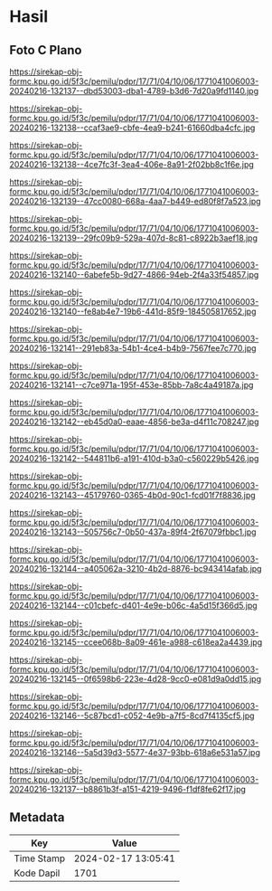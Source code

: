 # Hasil

## Foto C Plano

https://sirekap-obj-formc.kpu.go.id/5f3c/pemilu/pdpr/17/71/04/10/06/1771041006003-20240216-132137--dbd53003-dba1-4789-b3d6-7d20a9fd1140.jpg

https://sirekap-obj-formc.kpu.go.id/5f3c/pemilu/pdpr/17/71/04/10/06/1771041006003-20240216-132138--ccaf3ae9-cbfe-4ea9-b241-61660dba4cfc.jpg

https://sirekap-obj-formc.kpu.go.id/5f3c/pemilu/pdpr/17/71/04/10/06/1771041006003-20240216-132138--4ce7fc3f-3ea4-406e-8a91-2f02bb8c1f6e.jpg

https://sirekap-obj-formc.kpu.go.id/5f3c/pemilu/pdpr/17/71/04/10/06/1771041006003-20240216-132139--47cc0080-668a-4aa7-b449-ed80f8f7a523.jpg

https://sirekap-obj-formc.kpu.go.id/5f3c/pemilu/pdpr/17/71/04/10/06/1771041006003-20240216-132139--29fc09b9-529a-407d-8c81-c8922b3aef18.jpg

https://sirekap-obj-formc.kpu.go.id/5f3c/pemilu/pdpr/17/71/04/10/06/1771041006003-20240216-132140--6abefe5b-9d27-4866-94eb-2f4a33f54857.jpg

https://sirekap-obj-formc.kpu.go.id/5f3c/pemilu/pdpr/17/71/04/10/06/1771041006003-20240216-132140--fe8ab4e7-19b6-441d-85f9-184505817652.jpg

https://sirekap-obj-formc.kpu.go.id/5f3c/pemilu/pdpr/17/71/04/10/06/1771041006003-20240216-132141--291eb83a-54b1-4ce4-b4b9-7567fee7c770.jpg

https://sirekap-obj-formc.kpu.go.id/5f3c/pemilu/pdpr/17/71/04/10/06/1771041006003-20240216-132141--c7ce971a-195f-453e-85bb-7a8c4a49187a.jpg

https://sirekap-obj-formc.kpu.go.id/5f3c/pemilu/pdpr/17/71/04/10/06/1771041006003-20240216-132142--eb45d0a0-eaae-4856-be3a-d4f11c708247.jpg

https://sirekap-obj-formc.kpu.go.id/5f3c/pemilu/pdpr/17/71/04/10/06/1771041006003-20240216-132142--544811b6-a191-410d-b3a0-c560229b5426.jpg

https://sirekap-obj-formc.kpu.go.id/5f3c/pemilu/pdpr/17/71/04/10/06/1771041006003-20240216-132143--45179760-0365-4b0d-90c1-fcd01f7f8836.jpg

https://sirekap-obj-formc.kpu.go.id/5f3c/pemilu/pdpr/17/71/04/10/06/1771041006003-20240216-132143--505756c7-0b50-437a-89f4-2f67079fbbc1.jpg

https://sirekap-obj-formc.kpu.go.id/5f3c/pemilu/pdpr/17/71/04/10/06/1771041006003-20240216-132144--a405062a-3210-4b2d-8876-bc943414afab.jpg

https://sirekap-obj-formc.kpu.go.id/5f3c/pemilu/pdpr/17/71/04/10/06/1771041006003-20240216-132144--c01cbefc-d401-4e9e-b06c-4a5d15f366d5.jpg

https://sirekap-obj-formc.kpu.go.id/5f3c/pemilu/pdpr/17/71/04/10/06/1771041006003-20240216-132145--ccee068b-8a09-461e-a988-c618ea2a4439.jpg

https://sirekap-obj-formc.kpu.go.id/5f3c/pemilu/pdpr/17/71/04/10/06/1771041006003-20240216-132145--0f6598b6-223e-4d28-9cc0-e081d9a0dd15.jpg

https://sirekap-obj-formc.kpu.go.id/5f3c/pemilu/pdpr/17/71/04/10/06/1771041006003-20240216-132146--5c87bcd1-c052-4e9b-a7f5-8cd7f4135cf5.jpg

https://sirekap-obj-formc.kpu.go.id/5f3c/pemilu/pdpr/17/71/04/10/06/1771041006003-20240216-132146--5a5d39d3-5577-4e37-93bb-618a6e531a57.jpg

https://sirekap-obj-formc.kpu.go.id/5f3c/pemilu/pdpr/17/71/04/10/06/1771041006003-20240216-132137--b8861b3f-a151-4219-9496-f1df8fe62f17.jpg


## Metadata

| Key        | Value               |
| ---------- | ------------------- |
| Time Stamp | 2024-02-17 13:05:41 |
| Kode Dapil | 1701                |



